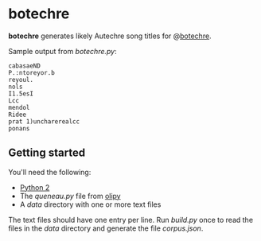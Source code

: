botechre
========

**botechre** generates likely Autechre song titles for @[botechre][].

Sample output from *botechre.py*:

    cabasaeND
    P.:ntoreyor.b
    reyoul.
    nols
    I1.5esI
    Lcc
    mendol
    Ridee
    prat 1)uncharerealcc
    ponans

Getting started
---------------

You'll need the following:

  * [Python 2][python]
  * The *queneau.py* file from [olipy][]
  * A *data* directory with one or more text files

The text files should have one entry per line. Run *build.py* once to read the
files in the *data* directory and generate the file *corpus.json*.


[botechre]: https://twitter.com/botechre
[python]: https://www.python.org/downloads/
[olipy]: https://github.com/leonardr/olipy
